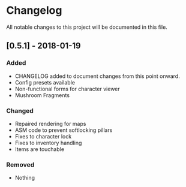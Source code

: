 # Changelog
All notable changes to this project will be documented in this file.


## [0.5.1] - 2018-01-19
### Added
- CHANGELOG added to document changes from this point onward.
- Config presets available
- Non-functional forms for character viewer
- Mushroom Fragments

### Changed
- Repaired rendering for maps
- ASM code to prevent softlocking pillars
- Fixes to character lock
- Fixes to inventory handling
- Items are touchable

### Removed
- Nothing

